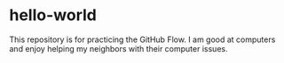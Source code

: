 # hello-world
This repository is for practicing the GitHub Flow.
I am good at computers and enjoy helping my neighbors with their computer issues.

